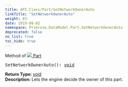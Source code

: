 ```yaml
---
title: API:Class/Part/SetNetworkOwnerAuto
linkTitle: "SetNetworkOwnerAuto"
weight: 83
date: 2019-08-02
namespace: Primrose.DataModel.Part.SetNetworkOwnerAuto
deprecated: false
no_list: true
toc_hide: true
---
```

Method of <a href="/docs/api-reference/Class/Part"><img src="/icons/silk/brick.png"/>&nbsp;Part</a>
<pre class="method-declaration">
SetNetworkOwnerAuto(): <a class="type" href="/docs/api-reference/System/void">void</a></pre>
<b>Return Type: </b>
<a class="type" href="/docs/api-reference/System/void">void</a>
<br/>
<b>Description: </b>
Lets the engine decide the owner of this part.

